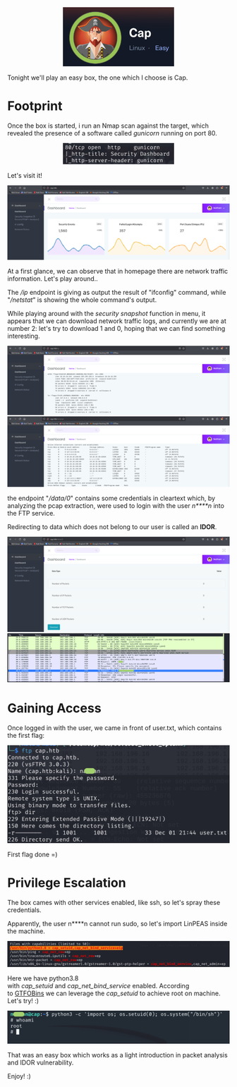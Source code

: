 <center> <img src='_images_/logo.png' width="50%"> </center>

Tonight we'll play an easy box, the one which I choose is Cap.

# Footprint
Once the box is started, i run an Nmap scan against the target, which revealed the presence of a software called _gunicorn_ running on port 80.

<center> <img src='_images_/nmap.png' width="50%"> </center>

Let's visit it!

<img src='_images_/home.png'>

At a first glance, we can observe that in homepage there are network traffic information. Let's play around..

The _/ip_ endpoint is giving as output the result of "ifconfig" command, while "_/netstat_" is showing the whole command's output.

While playing around with the _security snapshot_ function in menu, it appears that we can download network traffic logs, and currently we are at number 2: let's try to download 1 and 0, hoping that we can find something interesting.

<img src='_images_/traffic1.png'>
<img src='_images_/traffic2.png'>

the endpoint "_/data/0_" contains some credentials in cleartext which, by analyzing the pcap extraction, were used to login with the user _n****n_ into the FTP service.

Redirecting to data which does not belong to our user is called an **IDOR**.

<img src='_images_/ep.png'>

<img src='_images_/traffic.png'>

# Gaining Access

Once logged in with the user, we came in front of user.txt, which contains the first flag:

<img src='_images_/ftp.png'>

First flag done =)

# Privilege Escalation

The box cames with other services enabled, like ssh, so let's spray these credentials.

Apparently, the user n****n cannot run sudo, so let's import LinPEAS inside the machine.

<img src='_images_/linpeas.png'>

Here we have python3.8 with _cap_setuid_ and _cap_net_bind_service_ enabled. According to [GTFOBins](https://gtfobins.github.io/gtfobins/python/#suid) we can leverage the _cap_setuid_ to achieve root on machine. Let's try! :)

<img src='_images_/fulltty.png'>

That was an easy box which works as a light introduction in packet analysis and IDOR vulnerability.

Enjoy! :)